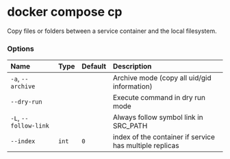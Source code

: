 # docker compose cp

<!---MARKER_GEN_START-->
Copy files or folders between a service container and the local filesystem.

### Options

| Name                  | Type  | Default | Description                                             |
|:----------------------|:------|:--------|:--------------------------------------------------------|
| `-a`, `--archive`     |       |         | Archive mode (copy all uid/gid information)             |
| `--dry-run`           |       |         | Execute command in dry run mode                         |
| `-L`, `--follow-link` |       |         | Always follow symbol link in SRC_PATH                   |
| `--index`             | `int` | `0`     | index of the container if service has multiple replicas |


<!---MARKER_GEN_END-->


